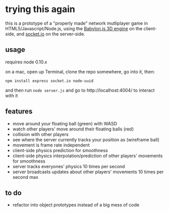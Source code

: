 # trying this again

this is a prototype of a "properly made" network mutliplayer game in HTML5/Javascript/Node.js, using the [Babylon.js 3D engine](https://github.com/BabylonJS/Babylon.js) on the client-side, and [socket.io](http://socket.io/) on the server-side. 

## usage

requires node 0.10.x

on a mac, open up Terminal, clone the repo somewhere, go into it, then:

`npm install express socket.io node-uuid`

and then run `node server.js` and go to http://localhost:4004/ to interact with it

## features

- move around your floating ball (green) with WASD
- watch other players' move around their floating balls (red)
- collision with other players
- see where the server currently tracks your position as (wireframe ball)
- movement is frame rate independent
- client-side physics prediction for smoothness
- client-side physics interpolation/prediction of other players' movements for smoothness
- server tracks everyones' physics 10 times per second
- server broadcasts updates about other players' movements 10 times per second max

## to do

- refactor into object prototypes instead of a big mess of code
